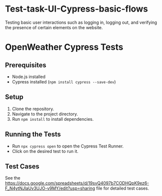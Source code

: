 # Test-task-UI-Cypress-basic-flows
Testing basic user interactions such as logging in, logging out, and verifying the presence of certain elements on the website.
 
 # OpenWeather Cypress Tests

## Prerequisites
- Node.js installed
- Cypress installed (`npm install cypress --save-dev`)

## Setup
1. Clone the repository.
2. Navigate to the project directory.
3. Run `npm install` to install dependencies.

## Running the Tests
- Run `npx cypress open` to open the Cypress Test Runner.
- Click on the desired test to run it.

## Test Cases
See the https://docs.google.com/spreadsheets/d/19svQ4097b7CODHQpK9ez6-F_N4ytNJlaUv3UJO-v9MY/edit?usp=sharing file for detailed test cases.
